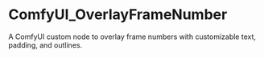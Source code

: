 # ComfyUI_OverlayFrameNumber
A ComfyUI custom node to overlay frame numbers with customizable text, padding, and outlines.

